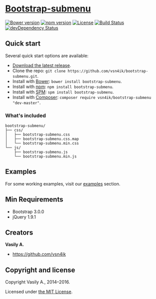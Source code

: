 # [Bootstrap-submenu](https://vsn4ik.github.io/bootstrap-submenu/)

[![Bower version](https://img.shields.io/bower/v/bootstrap-submenu.svg)](https://github.com/vsn4ik/bootstrap-submenu)
[![npm version](https://img.shields.io/npm/v/bootstrap-submenu.svg)](https://www.npmjs.com/package/bootstrap-submenu)
[![License](https://img.shields.io/npm/l/bootstrap-submenu.svg)][license]
[![Build Status](https://travis-ci.org/vsn4ik/bootstrap-submenu.svg)](https://travis-ci.org/vsn4ik/bootstrap-submenu)
[![devDependency Status](https://david-dm.org/vsn4ik/bootstrap-submenu/dev-status.svg)](https://david-dm.org/vsn4ik/bootstrap-submenu#info=devDependencies)


## Quick start

Several quick start options are available:

* [Download the latest release](https://github.com/vsn4ik/bootstrap-submenu/archive/v2.0.3.zip "Download Bootstrap-submenu").
* Clone the repo: `git clone https://github.com/vsn4ik/bootstrap-submenu.git`.
* Install with [Bower](http://bower.io): `bower install bootstrap-submenu`.
* Install with [npm](https://www.npmjs.com): `npm install bootstrap-submenu`.
* Install with [SPM](http://spmjs.io): `spm install bootstrap-submenu`.
* Install with [Composer](https://getcomposer.org): `composer require vsn4ik/bootstrap-submenu "dev-master"`.

### What's included

```
bootstrap-submenu/
├── css/
│   ├── bootstrap-submenu.css
│   ├── bootstrap-submenu.css.map
│   └── bootstrap-submenu.min.css
└── js/
    ├── bootstrap-submenu.js
    └── bootstrap-submenu.min.js
```


## Examples

For some working examples, visit our [examples](https://vsn4ik.github.io/bootstrap-submenu/#html-examples) section.


## Min Requirements

* Bootstrap 3.0.0
* jQuery 1.9.1


## Creators

**Vasily A.**

* <https://github.com/vsn4ik>


## Copyright and license

Copyright Vasily A., 2014&ndash;2016.

Licensed under [the MIT License][license].

[license]: https://github.com/vsn4ik/bootstrap-submenu/blob/master/LICENSE
